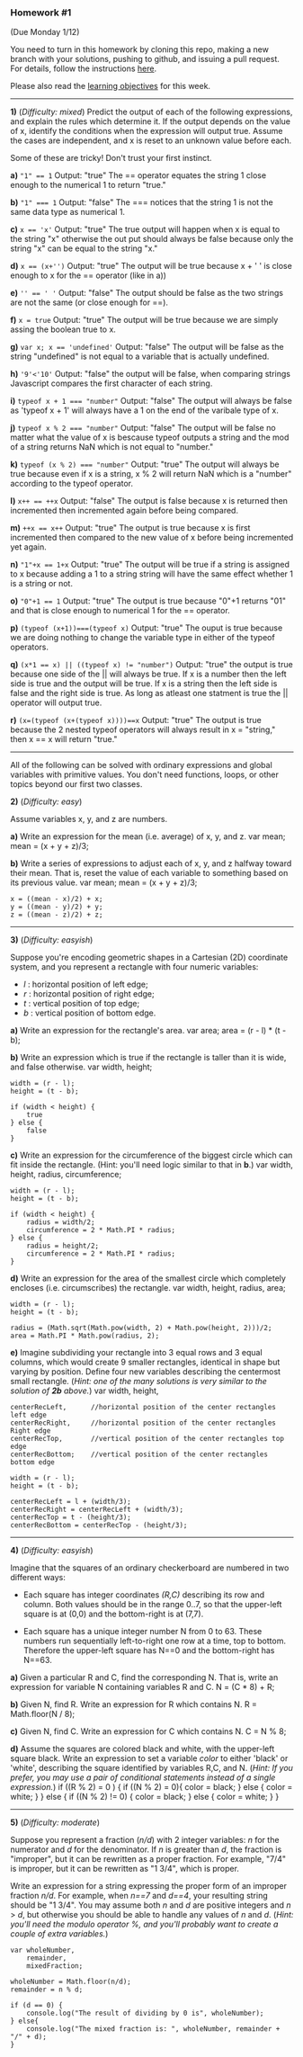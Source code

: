 
### Homework #1
(Due Monday 1/12)

You need to turn in this homework by cloning this repo, making a new branch with your solutions, pushing to github, and issuing a pull request.
For details, follow the instructions [here](http://portlandcodeschool.github.io/jse/2015/01/07/command-line-and-git-slides/#/14).

Please also read the [learning objectives](objectives.md) for this week.

---

**1)** (_Difficulty: mixed_)
Predict the output of each of the following expressions, and explain the rules which determine it.
If the output depends on the value of x, identify the conditions when the expression will output true.  Assume the cases are independent, and x is reset to an unknown value before each.

Some of these are tricky!  Don't trust your first instinct.  


**a)** `"1" == 1`
	Output: "true" The == operator equates the string 1 close enough to the numerical 1 to return "true."

**b)** `"1" === 1`
	Output: "false" The === notices that the string 1 is not the same data type as numerical 1.

**c)** `x == 'x'`
	Output: "true" The true output will happen when x is equal to the string "x" otherwise the out put should always be false because only the string "x" can be equal to the string "x."

**d)** `x == (x+'')`
	Output: "true" The output will be true because x + ' ' is close enough to x for the == operator (like in a))

**e)** `'' == ' '`
	Output: "false" The output should be false as the two strings are not the same (or close enough for ==). 

**f)** `x = true`
	Output: "true" The output will be true because we are simply assing the boolean true to x.

**g)** `var x; x == 'undefined'`
	Output: "false" The output will be false as the string "undefined" is not equal to a variable that is actually undefined.

**h)** `'9'<'10'`
	Output: "false" the output will be false, when comparing strings Javascript compares the first character of each string. 

**i)** `typeof x + 1 === "number"`
	Output: "false" The output will always be false as 'typeof x + 1' will always have a 1 on the end of the varibale type of x. 

**j)** `typeof x % 2 === "number"`
	Output: "false" The output will be false no matter what the value of x is bescause typeof outputs a string and the mod of a string returns NaN which is not equal to "number."

**k)** `typeof (x % 2) === "number"`
	Output: "true" The output will always be true because even if x is a string, x % 2 will return NaN which is a "number" according to the typeof operator.

**l)** `x++ == ++x`
	Output: "false" The output is false because x is returned then incremented then incremented again before being compared.

**m)** `++x == x++`
	Output: "true" The output is true because x is first incremented then compared to the new value of x before being incremented yet again. 

**n)** `"1"+x == 1+x`
	Output: "true" The output will be true if a string is assigned to x because adding a 1 to a string string will have the same effect whether 1 is a string or not. 

**o)** `"0"+1 == 1`
	Output: "true" The output is true because "0"+1 returns "01" and that is close enough to numerical 1 for the == operator.

**p)** `(typeof (x+1))===(typeof x)`
	Output: "true" The ouput is true because we are doing nothing to change the variable type in either of the typeof operators.

**q)** `(x*1 == x) || ((typeof x) != "number")`
	Output: "true" the output is true because one side of the || will always be true. If x is a number then the left side is true and the output will be true. If x is a string then the left side is false and the right side is true. As long as atleast one statment is true the || operator will output true.

**r)** `(x=(typeof (x+(typeof x))))==x`
	Output: "true" The output is true because the 2 nested typeof operators will always result in x = "string," then x == x will return "true."

---

All of the following can be solved with ordinary expressions and global variables with primitive values.  You don't need functions, loops, or other topics beyond our first two classes.

 **2)** (_Difficulty: easy_)

Assume variables x, y, and z are numbers.

**a)**
Write an expression for the mean (i.e. average) of x, y, and z.
	var mean;
	mean = (x + y + z)/3;

**b)**
Write a series of expressions to adjust each of x, y, and z halfway toward their mean.
That is, reset the value of each variable to something based on its previous value.
	var mean;
	mean = (x + y + z)/3;

	x = ((mean - x)/2) + x;
	y = ((mean - y)/2) + y;
	z = ((mean - z)/2) + z;
---

**3)** (_Difficulty: easyish_)

Suppose you're encoding geometric shapes in a Cartesian (2D) coordinate system, and you represent a rectangle with four numeric variables:

- _l_ : horizontal position of left edge;
- _r_ : horizontal position of right edge;
- _t_ : vertical position of top edge;
- _b_ : vertical position of bottom edge.

**a)**
Write an expression for the rectangle's area.
	var area;
	area = (r - l) * (t - b);

**b)**
Write an expression which is true if the rectangle is taller than it is wide, and false otherwise.
	var width, 
		height;

	width = (r - l);
	height = (t - b);

	if (width < height) {
		true
	} else {
		false
	}

**c)**
Write an expression for the circumference of the biggest circle which can fit inside the rectangle.  (Hint: you'll need logic similar to that in **b**.)
	var width, 
		height, 
		radius,
		circumference;

	width = (r - l);
	height = (t - b);

	if (width < height) {
		radius = width/2;
		circumference = 2 * Math.PI * radius;
	} else {
		radius = height/2;
		circumference = 2 * Math.PI * radius;
	}

**d)**
Write an expression for the area of the smallest circle which completely encloses (i.e. circumscribes) the rectangle.
	var width, 
		height, 
		radius,
		area;

	width = (r - l);
	height = (t - b);

	radius = (Math.sqrt(Math.pow(width, 2) + Math.pow(height, 2)))/2;
	area = Math.PI * Math.pow(radius, 2);
	
**e)**
Imagine subdividing your rectangle into 3 equal rows and 3 equal columns, which would create 9 smaller rectangles, identical in shape but varying by position.
Define four new variables describing the centermost small rectangle.
(_Hint: one of the many solutions is very similar to the solution of **2b** above._)
	var width, 
		height,
	
	centerRecLeft,		//horizontal position of the center rectangles left edge
	centerRecRight, 	//horizontal position of the center rectangles Right edge
	centerRecTop, 		//vertical position of the center rectangles top edge
	centerRecBottom;	//vertical position of the center rectangles bottom edge

	width = (r - l);
	height = (t - b);

	centerRecLeft = l + (width/3);
	centerRecRight = centerRecLeft + (width/3);
	centerRecTop = t - (height/3);
	centerRecBottom = centerRecTop - (height/3);

---

**4)** (_Difficulty: easyish_)

Imagine that the squares of an ordinary checkerboard are numbered in two different ways:

* Each square has integer coordinates _(R,C)_ describing its row and column.  Both values should be in the range 0..7, so that the upper-left square is at (0,0) and the bottom-right is at (7,7).

* Each square has a unique integer number N from 0 to 63.  These numbers run sequentially left-to-right one row at a time, top to bottom.  Therefore the upper-left square has N==0 and the bottom-right has N==63.

**a)**  Given a particular R and C, find the corresponding N.  That is, write an expression for variable N containing variables R and C.
	N = (C * 8) + R;

**b)**  Given N, find R.  Write an expression for R which contains N.
	R = Math.floor(N / 8);

**c)**  Given N, find C.  Write an expression for C which contains N.
	C = N % 8;

**d)**  Assume the squares are colored black and white, with the upper-left square black.
Write an expression to set a variable _color_ to either 'black' or 'white', describing the square identified by variables R,C, and N.
(_Hint: If you prefer, you may use a pair of conditional statements instead of a single expression._)
	if ((R % 2) = 0 ) {
		if ((N % 2) = 0){
			color = black;
		} else {
			color = white;
		}
	} else {
		if ((N % 2) != 0) {
			color = black;
		} else {
			color = white;
		}
	}

---

**5)** (_Difficulty: moderate_)

Suppose you represent a fraction (_n/d_) with 2 integer variables: _n_ for the numerator and _d_ for the denominator.
If _n_ is greater than _d_, the fraction is "improper", but it can be rewritten as a proper fraction.  For example, "7/4" is improper, but it can be rewritten as "1 3/4", which is proper.

Write an expression for a string expressing the proper form of an improper fraction _n/d_.  For example, when _n==7_ and _d==4_, your resulting string should be "1 3/4".  You may assume both _n_ and _d_ are positive integers and _n_ > _d_, but otherwise you should be able to handle any values of _n_ and _d_.
(_Hint: you'll need the modulo operator _%_, and you'll probably want to create a couple of extra variables._)
	
	var wholeNumber,
		remainder,
		mixedFraction;

	wholeNumber = Math.floor(n/d);
	remainder = n % d;

	if (d == 0) {
		console.log("The result of dividing by 0 is", wholeNumber);
	} else{
		console.log("The mixed fraction is: ", wholeNumber, remainder + "/" + d);	
	}
	

